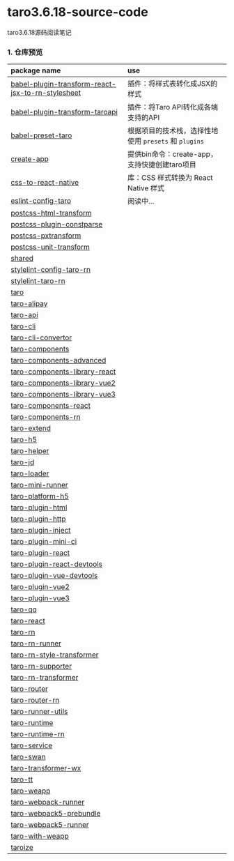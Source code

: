 # taro3.6.18-source-code

taro3.6.18源码阅读笔记

### 1. 仓库预览

| package name                                                                                                                | use                                   |
|:----------------------------------------------------------------------------------------------------------------------------|:--------------------------------------|
| [babel-plugin-transform-react-jsx-to-rn-stylesheet](./packages/babel-plugin-transform-react-jsx-to-rn-stylesheet/readme.md) | 插件：将样式表转化成JSX的样式                      |
| [babel-plugin-transform-taroapi](./packages/babel-plugin-transform-taroapi/readme.md)                                       | 插件：将Taro API转化成各端支持的API               |
| [babel-preset-taro](./packages/babel-preset-taro/readme.md)                                                                 | 根据项目的技术栈，选择性地使用 `presets` 和 `plugins` |
| [create-app](./packages/create-app/readme.md)                                                                               | 提供bin命令：create-app，支持快捷创建taro项目       |
| [css-to-react-native](./packages/css-to-react-native/readme.md)                                                             | 库：CSS 样式转换为 React Native 样式           |
| [eslint-config-taro](./packages/eslint-config-taro/readme.md)                                                               | 阅读中...                                |
| [postcss-html-transform](./packages/postcss-html-transform/readme.md)                                                       |                                       |
| [postcss-plugin-constparse](./packages/postcss-plugin-constparse/readme.md)                                                 |                                       |
| [postcss-pxtransform](./packages/postcss-pxtransform/readme.md)                                                             |                                       |
| [postcss-unit-transform](./packages/postcss-unit-transform/readme.md)                                                       |                                       |
| [shared](./packages/shared/readme.md)                                                                                       |                                       |
| [stylelint-config-taro-rn](./packages/stylelint-config-taro-rn/readme.md)                                                   |                                       |
| [stylelint-taro-rn](./packages/stylelint-taro-rn/readme.md)                                                                 |                                       |
| [taro](./packages/taro/readme.md)                                                                                           |                                       |
| [taro-alipay](./packages/taro-alipay/readme.md)                                                                             |                                       |
| [taro-api](./packages/taro-api/readme.md)                                                                                   |                                       |
| [taro-cli](./packages/taro-cli/readme.md)                                                                                   |                                       |
| [taro-cli-convertor](./packages/taro-cli-convertor/readme.md)                                                               |                                       |
| [taro-components](./packages/taro-components/readme.md)                                                                     |                                       |
| [taro-components-advanced](./packages/taro-components-advanced/readme.md)                                                   |                                       |
| [taro-components-library-react](./packages/taro-components-library-react/readme.md)                                         |                                       |
| [taro-components-library-vue2](./packages/taro-components-library-vue2/readme.md)                                           |                                       |
| [taro-components-library-vue3](./packages/taro-components-library-vue3/readme.md)                                           |                                       |
| [taro-components-react](./packages/taro-components-react/readme.md)                                                         |                                       |
| [taro-components-rn](./packages/taro-components-rn/readme.md)                                                               |                                       |
| [taro-extend](./packages/taro-extend/readme.md)                                                                             |                                       |
| [taro-h5](./packages/taro-h5/readme.md)                                                                                     |                                       |
| [taro-helper](./packages/taro-helper/readme.md)                                                                             |                                       |
| [taro-jd](./packages/taro-jd/readme.md)                                                                                     |                                       |
| [taro-loader](./packages/taro-loader/readme.md)                                                                             |                                       |
| [taro-mini-runner](./packages/taro-mini-runner/readme.md)                                                                   |                                       |
| [taro-platform-h5](./packages/taro-platform-h5/readme.md)                                                                   |                                       |
| [taro-plugin-html](./packages/taro-plugin-html/readme.md)                                                                   |                                       |
| [taro-plugin-http](./packages/taro-plugin-http/readme.md)                                                                   |                                       |
| [taro-plugin-inject](./packages/taro-plugin-inject/readme.md)                                                               |                                       |
| [taro-plugin-mini-ci](./packages/taro-plugin-mini-ci/readme.md)                                                             |                                       |
| [taro-plugin-react](./packages/taro-plugin-react/readme.md)                                                                 |                                       |
| [taro-plugin-react-devtools](./packages/taro-plugin-react-devtools/readme.md)                                               |                                       |
| [taro-plugin-vue-devtools](./packages/taro-plugin-vue-devtools/readme.md)                                                   |                                       |
| [taro-plugin-vue2](./packages/taro-plugin-vue2/readme.md)                                                                   |                                       |
| [taro-plugin-vue3](./packages/taro-plugin-vue3/readme.md)                                                                   |                                       |
| [taro-qq](./packages/taro-qq/readme.md)                                                                                     |                                       |
| [taro-react](./packages/taro-react/readme.md)                                                                               |                                       |
| [taro-rn](./packages/taro-rn/readme.md)                                                                                     |                                       |
| [taro-rn-runner](./packages/taro-rn-runner/readme.md)                                                                       |                                       |
| [taro-rn-style-transformer](./packages/taro-rn-style-transformer/readme.md)                                                 |                                       |
| [taro-rn-supporter](./packages/taro-rn-supporter/readme.md)                                                                 |                                       |
| [taro-rn-transformer](./packages/taro-rn-transformer/readme.md)                                                             |                                       |
| [taro-router](./packages/taro-router/readme.md)                                                                             |                                       |
| [taro-router-rn](./packages/taro-router-rn/readme.md)                                                                       |                                       |
| [taro-runner-utils](./packages/taro-runner-utils/readme.md)                                                                 |                                       |
| [taro-runtime](./packages/taro-runtime/readme.md)                                                                           |                                       |
| [taro-runtime-rn](./packages/taro-runtime-rn/readme.md)                                                                     |                                       |
| [taro-service](./packages/taro-service/readme.md)                                                                           |                                       |
| [taro-swan](./packages/taro-swan/readme.md)                                                                                 |                                       |
| [taro-transformer-wx](./packages/taro-transformer-wx/readme.md)                                                             |                                       |
| [taro-tt](./packages/taro-tt/readme.md)                                                                                     |                                       |
| [taro-weapp](./packages/taro-weapp/readme.md)                                                                               |                                       |
| [taro-webpack-runner](./packages/taro-webpack-runner/readme.md)                                                             |                                       |
| [taro-webpack5-prebundle](./packages/taro-webpack5-prebundle/readme.md)                                                     |                                       |
| [taro-webpack5-runner](./packages/taro-webpack5-runner/readme.md)                                                           |                                       |
| [taro-with-weapp](./packages/taro-with-weapp/readme.md)                                                                     |                                       |
| [taroize](./packages/taroize/readme.md)                                                                                     |                                       |


